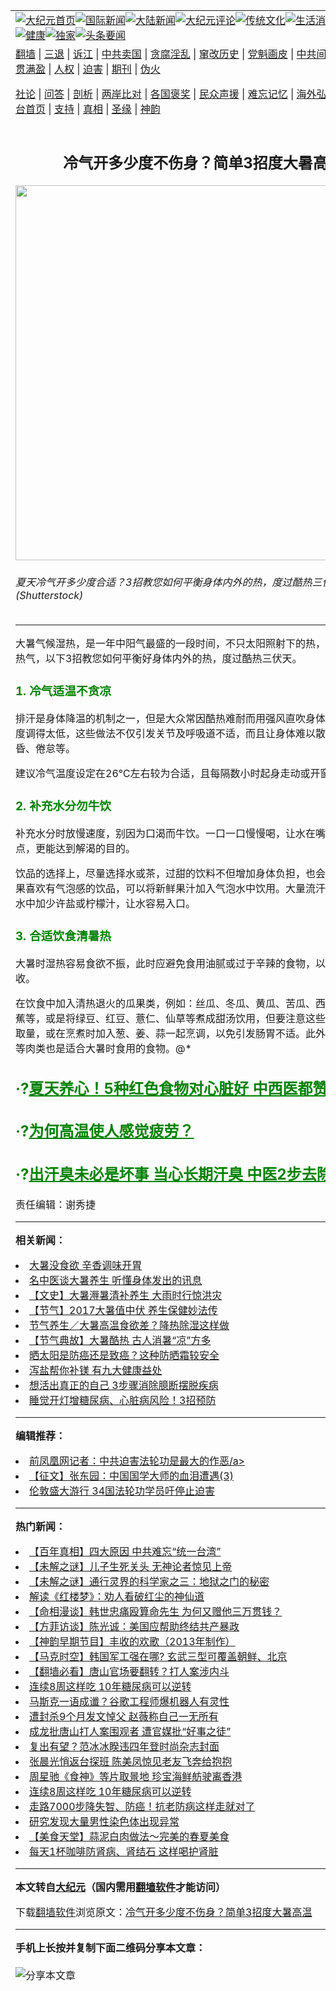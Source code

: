 <a name="1" id="1" target="_blank"></a><span id="1"></span>
<table align=center border="0"><tr><td colspan="2" VALIGN=TOP><a href="https://github.com/fngikk303/djy/blob/master/gb/nf1351518.md#1"><img src="https://raw.githubusercontent.com/fngikk303/www/master/t/djy/1.jpg" title="大纪元首页" alt="大纪元首页"></a><a href="https://github.com/fngikk303/djy/blob/master/gb/n24hr.md#1"><img src="https://raw.githubusercontent.com/fngikk303/www/master/t/djy/3.jpg" title="国际新闻" alt="国际新闻"></a><a href="https://github.com/fngikk303/djy/blob/master/gb/nsc413.md#1"><img src="https://raw.githubusercontent.com/fngikk303/www/master/t/djy/4.jpg" title="大陆新闻" alt="大陆新闻"></a><a href="https://github.com/fngikk303/djy/blob/master/gb/news392.md#1"><img src="https://raw.githubusercontent.com/fngikk303/www/master/t/djy/5.jpg" title="大纪元评论" alt="大纪元评论"></a><a href="https://github.com/fngikk303/djy/blob/master/gb/news2007.md#1"><img src="https://raw.githubusercontent.com/fngikk303/www/master/t/djy/6.jpg" title="传统文化" alt="传统文化"></a><a href="https://github.com/fngikk303/djy/blob/master/gb/news2008.md#1"><img src="https://raw.githubusercontent.com/fngikk303/www/master/t/djy/7.jpg" title="生活消费" alt="生活消费"></a><a href="https://github.com/fngikk303/djy/blob/master/gb/ncyule.md#1"><img src="https://raw.githubusercontent.com/fngikk303/www/master/t/djy/8.jpg" title="娱乐休闲" alt="娱乐休闲"></a><a href="https://github.com/fngikk303/djy/blob/master/gb/nsc1002.md#1"><img src="https://raw.githubusercontent.com/fngikk303/www/master/t/djy/9.jpg" title="健康" alt="健康"></a><a href="https://github.com/fngikk303/djy/blob/master/gb/nf6092.md#1"><img src="https://raw.githubusercontent.com/fngikk303/www/master/t/djy/10a.jpg" title="独家" alt="独家"></a><a href="https://github.com/fngikk303/djy/blob/master/gb/nf4514.md#1"><img src="https://raw.githubusercontent.com/fngikk303/www/master/t/djy/12a.jpg" title="头条要闻" alt="头条要闻"></a></td></tr>
<tr><td colspan="2" VALIGN=TOP><a target="_blank" href="https://github.com/fngikk303/www/blob/master/README.md?zsrh#1">翻墙</a> | <a target="_blank" href="https://github.com/fngikk303/djy/blob/master/gb/nf5657.md#1">三退</a> | <a target="_blank" href="https://github.com/fngikk303/djy/blob/master/gb/nf6124.md#1">诉江</a> | <a target="_blank" href="https://github.com/fngikk303/djy/blob/master/gb/nf1176117.md#1">中共卖国</a> | <a target="_blank" href="https://github.com/fngikk303/djy/blob/master/gb/nf5773.md#1">贪腐淫乱</a> | <a target="_blank" href="https://github.com/fngikk303/djy/blob/master/gb/nf1176115.md#1">窜改历史</a> | <a target="_blank" href="https://github.com/fngikk303/djy/blob/master/gb/nf1176107.md#1">党魁画皮</a> | <a target="_blank" href="https://github.com/fngikk303/djy/blob/master/gb/nf1320400.md#1">中共间谍</a> | <a target="_blank" href="https://github.com/fngikk303/djy/blob/master/gb/nf1176114.md#1">破坏传统</a> | <a target="_blank" href="https://github.com/fngikk303/ntdtv/blob/master/gb/prog447_1.md#1">恶贯满盈</a> | <a target="_blank" href="https://github.com/fngikk303/djy/blob/master/gb/ncid278.md#1">人权</a> | <a target="_blank" href="https://github.com/fngikk303/djy/blob/master/gb/nf1176111.md#1">迫害</a> | <a target="_blank" href="https://gitlab.com/szzdlab/mh-qikan/blob/master/README.md#1">期刊</a> | <a target="_blank" href="https://github.com/fngikk303/djy/blob/master/gb/nf5562.md#1">伪火</a></p><p><a target="_blank" href="https://github.com/fngikk303/djy/blob/master/gb/9p.md#1">社论</a> | <a target="_blank" href="https://github.com/fngikk303/djy/blob/master/gb/nf4378.md#1">问答</a> | <a target="_blank" href="https://github.com/fngikk303/djy/blob/master/gb/nf5792.md#1">剖析</a> | <a target="_blank" href="https://github.com/fngikk303/djy/blob/master/gb/nf5735.md#1">两岸比对</a> | <a target="_blank" href="https://github.com/fngikk303/djy/blob/master/gb/nf6119.md#1">各国褒奖</a> | <a target="_blank" href="https://github.com/fngikk303/djy/blob/master/gb/nf6120.md#1">民众声援</a> | <a target="_blank" href="https://github.com/fngikk303/djy/blob/master/gb/nf1188594.md#1">难忘记忆</a> | <a target="_blank" href="https://github.com/fngikk303/djy/blob/master/gb/nf3180.md#1">海外弘传</a> | <a target="_blank" href="https://github.com/fngikk303/djy/blob/master/gb/nf5410.md#1">万人上访</a> | <a target="_blank" href="https://github.com/fngikk303/www/blob/master/README.md?zsrh#1">平台首页</a> | <a target="_blank" href="https://github.com/fngikk303/djy/blob/master/gb/nf4386.md#1">支持</a> | <a target="_blank" href="https://github.com/fngikk303/djy/blob/master/gb/nf4389.md#1">真相</a> | <a target="_blank" href="https://github.com/fngikk303/djy/blob/master/gb/nf5790.md#1">圣缘</a> | <a target="_blank" href="https://github.com/fngikk303/djy/blob/master/gb/nf4786.md#1">神韵</a></td></tr>
<tr><td VALIGN=TOP width="626"><h2 align=center>冷气开多少度不伤身？简单3招度大暑高温</h2>
<img width="600" src="https://i.epochtimes.com/assets/uploads/2018/07/shutterstock_1075145036-600x400.jpg" />
<h6>夏天冷气开多少度合适？3招教您如何平衡身体内外的热，度过酷热三伏天。(Shutterstock)
</h6>
<hr>
<p><ahref="https://github.com/fngikk303/djy/blob/master/gb/tag/%E5%A4%A7%E6%9A%91.md#1">大暑</a>气候湿热，是一年中阳气最盛的一段时间，不只太阳照射下的热，地面也散发着热气，以下3招教您如何平衡好身体内外的热，度过酷热<ahref="https://github.com/fngikk303/djy/blob/master/gb/tag/%E4%B8%89%E4%BC%8F%E5%A4%A9.md#1">三伏天</a>。</p>
<h3><span style="color: #008000;"><strong>1. <ahref="https://github.com/fngikk303/djy/blob/master/gb/tag/%E5%86%B7%E6%B0%94.md#1">冷气</a>适温不贪凉</strong></span></h3>
<p>排汗是身体降温的机制之一，但是大众常因酷热难耐而用强风直吹身体，或将<ahref="https://github.com/fngikk303/djy/blob/master/gb/tag/%E5%86%B7%E6%B0%94.md#1">冷气</a>温度调得太低，这些做法不仅引发关节及呼吸道不适，而且让身体难以散热，导致头昏、倦怠等。</p>
<p>建议冷气温度设定在26℃左右较为合适，且每隔数小时起身走动或开窗户透气。</p>
<h3><span style="color: #008000;"><strong>2. 补充<ahref="https://github.com/fngikk303/djy/blob/master/gb/tag/%E6%B0%B4%E5%88%86.md#1">水分</a>勿牛饮</strong></span></h3>
<p>补充<ahref="https://github.com/fngikk303/djy/blob/master/gb/tag/%E6%B0%B4%E5%88%86.md#1">水分</a>时放慢速度，别因为口渴而牛饮。一口一口慢慢喝，让水在嘴巴里停留久一点，更能达到解渴的目的。</p>
<p>饮品的选择上，尽量选择水或茶，过甜的饮料不但增加身体负担，也会越喝越渴，如果喜欢有气泡感的饮品，可以将新鲜果汁加入气泡水中饮用。大量流汗后，则可以在水中加少许盐或柠檬汁，让水容易入口。</p>
<h3><span style="color: #008000;"><strong>3. 合适饮食清暑热</strong></span></h3>
<p><ahref="https://github.com/fngikk303/djy/blob/master/gb/tag/%E5%A4%A7%E6%9A%91.md#1">大暑</a>时湿热容易食欲不振，此时应避免食用油腻或过于辛辣的食物，以免影响消化吸收。</p>
<p>在饮食中加入清热退火的瓜果类，例如：丝瓜、冬瓜、黄瓜、苦瓜、西瓜、桃子、香蕉等，或是将绿豆、红豆、薏仁、仙草等煮成甜汤饮用，但要注意这些较凉食物的摄取量，或在烹煮时加入葱、姜、蒜一起烹调，以免引发肠胃不适。此外，鸭肉、猪肉等肉类也是适合大暑时食用的食物。@*</p>
<h2><span style="color: #008000;">·?<a style="color: #008000;" href="https://github.com/fngikk303/djy/blob/master/gb/18/5/31/n10442977.md#1">夏天养心！5种红色食物对心脏好 中西医都赞</a></span></h2>
<h2><span style="color: #008000;">·?<a style="color: #008000;" href="https://github.com/fngikk303/djy/blob/master/gb/17/8/18/n9541373.md#1" target="_blank" rel="noopener noreferrer">为何高温使人感觉疲劳？</a></span></h2>
<h2><span style="color: #008000;">·?<a style="color: #008000;" href="https://github.com/fngikk303/djy/blob/master/gb/18/7/3/n10533878.md#1" target="_blank" rel="noopener noreferrer">出汗臭未必是坏事 当心长期汗臭 中医2步去除</a></span></h2>
<p>责任编辑：谢秀捷</p>

<hr>


<strong>相关新闻：</strong>
<li><a href="https://github.com/fngikk303/djy/blob/master/gb/8/7/23/n2200865.md#1">大暑没食欲 辛香调味开胃</a></li>
<li><a href="https://github.com/fngikk303/djy/blob/master/gb/14/7/22/n4205976.md#1">名中医谈大暑养生 听懂身体发出的讯息</a></li>
<li><a href="https://github.com/fngikk303/djy/blob/master/gb/16/7/22/n8127253.md#1">【文史】大暑溽暑清补养生 大雨时行惊洪灾</a></li>
<li><a href="https://github.com/fngikk303/djy/blob/master/gb/17/7/15/n9404237.md#1">【节气】2017大暑值中伏 养生保健妙法传</a></li>
<li><a href="https://github.com/fngikk303/djy/blob/master/gb/17/7/25/n9461758.md#1">节气养生／大暑高温食欲差？降热除湿这样做</a></li>
<li><a href="https://github.com/fngikk303/djy/blob/master/gb/18/7/17/n10569522.md#1">【节气典故】大暑酷热 古人消暑“凉”方多</a></li>
<li><a href="https://github.com/fngikk303/djy/blob/master/gb/22/5/22/n13742866.md#1">晒太阳是防癌还是致癌？这种防晒霜较安全</a></li>
<li><a href="https://github.com/fngikk303/djy/blob/master/gb/22/5/22/n13742885.md#1">泻盐帮你补镁 有九大健康益处</a></li>
<li><a href="https://github.com/fngikk303/djy/blob/master/gb/22/5/5/n13727466.md#1">想活出真正的自己 3步骤消除臆断摆脱疾病</a></li>
<li><a href="https://github.com/fngikk303/djy/blob/master/gb/22/5/11/n13733263.md#1">睡觉开灯增糖尿病、心脏病风险！3招预防</a></li>
<hr>


<strong>编辑推荐：</strong>
<li><a href="https://github.com/ychojm359/ntdtv/blob/master/gb/2020/04/16/a102824026.md#1" target="_blank">前凤凰网记者：中共迫害法轮功是最大的作恶/a> </li><li><a href="https://github.com/tsiac2612/djy/blob/master/gb/19/4/18/n11196827.md#1" target="_blank">【征文】张东园：中国国学大师的血泪遭遇(3)</a></li><li><a href="https://github.com/tsiac2612/djy/blob/master/gb/19/8/30/n11489263.md#1" target="_blank">伦敦盛大游行 34国法轮功学员吁停止迫害</a></li>
<hr>

<strong>热门新闻：</strong>
<li><a href="https://github.com/jqoits3339/djy/blob/master/gb/22/5/20/n13741839.md#1">【百年真相】四大原因 中共难忘“统一台湾”</a></li>
<li><a href="https://github.com/jqoits3339/djy/blob/master/gb/22/6/9/n13756157.md#1">【未解之谜】儿子生死关头 无神论者惊见上帝</a></li>
<li><a href="https://github.com/jqoits3339/djy/blob/master/gb/22/6/13/n13758099.md#1">【未解之谜】通行灵界的科学家之三：地狱之门的秘密</a></li>
<li><a href="https://github.com/jqoits3339/djy/blob/master/gb/22/6/9/n13755655.md#1">解读《红楼梦》：劝人看破红尘的神仙道</a></li>
<li><a href="https://github.com/jqoits3339/djy/blob/master/gb/22/6/4/n13752321.md#1">【命相漫谈】韩世忠痛殴算命先生 为何又赠他三万贯钱？</a></li>
<li><a href="https://github.com/jqoits3339/djy/blob/master/gb/22/6/14/n13759521.md#1">【方菲访谈】陈光诚：美国应帮助终结共产暴政</a></li>
<li><a href="https://github.com/jqoits3339/djy/blob/master/gb/22/6/14/n13759646.md#1">【神韵早期节目】丰收的欢歌（2013年制作）</a></li>
<li><a href="https://github.com/jqoits3339/djy/blob/master/gb/22/6/15/n13760129.md#1">【马克时空】韩国军工强在哪? 玄武三型可覆盖朝鲜、北京</a></li>
<li><a href="https://github.com/jqoits3339/djy/blob/master/gb/22/6/13/n13758308.md#1">【翻墙必看】唐山官场要翻转？打人案涉内斗</a></li>
<li><a href="https://github.com/jqoits3339/djy/blob/master/gb/22/5/25/n13745023.md#1">连续8周这样吃 10年糖尿病可以逆转</a></li>
<li><a href="https://github.com/jqoits3339/djy/blob/master/gb/22/6/13/n13758837.md#1">马斯克一语成谶？谷歌工程师爆机器人有灵性</a></li>
<li><a href="https://github.com/jqoits3339/djy/blob/master/gb/22/6/12/n13758012.md#1">遭封杀9个月发文悼父 赵薇称自己一无所有</a></li>
<li><a href="https://github.com/jqoits3339/djy/blob/master/gb/22/6/13/n13758995.md#1">成龙批唐山打人案围观者 遭官媒批“好事之徒”</a></li>
<li><a href="https://github.com/jqoits3339/djy/blob/master/gb/22/6/12/n13757972.md#1">复出有望？范冰冰睽违四年登时尚杂志封面</a></li>
<li><a href="https://github.com/jqoits3339/djy/blob/master/gb/22/6/14/n13759186.md#1">张晨光悄返台探班 陈美凤惊见老友飞奔给抱抱</a></li>
<li><a href="https://github.com/jqoits3339/djy/blob/master/gb/22/6/14/n13759612.md#1">周星驰《食神》等片取景地 珍宝海鲜舫驶离香港</a></li>
<li><a href="https://github.com/jqoits3339/djy/blob/master/gb/22/5/25/n13745023.md#1">连续8周这样吃 10年糖尿病可以逆转</a></li>
<li><a href="https://github.com/jqoits3339/djy/blob/master/gb/22/6/10/n13756792.md#1">走路7000步降失智、防癌！抗老防病这样走就对了</a></li>
<li><a href="https://github.com/jqoits3339/djy/blob/master/gb/22/6/14/n13759038.md#1">研究发现大量男性染色体出现异常</a></li>
<li><a href="https://github.com/jqoits3339/djy/blob/master/gb/22/6/13/n13758413.md#1">【美食天堂】蒜泥白肉做法～完美的春夏美食</a></li>
<li><a href="https://github.com/jqoits3339/djy/blob/master/gb/22/6/11/n13757330.md#1">每天1杯咖啡防肾病、肾结石 这样喝护肾脏</a></li>
<hr>

<strong>本文转自<a href="https://www.epochtimes.com">大纪元</a>（国内需用<a href="https://github.com/fngikk303/www/blob/master/README.md#8">翻墙软件</a>才能访问）</strong><p>下载<a href="https://github.com/fngikk303/www/blob/master/README.md#8">翻墙软件</a>浏览原文：<a href="https://www.epochtimes.com/gb/18/7/23/n10584379.htm">冷气开多少度不伤身？简单3招度大暑高温</a></p><hr>

<strong>手机上长按并复制下面二维码分享本文章：</strong><br><br><img src="https://chart.apis.google.com/chart?cht=qr&chs=240x240&choe=UTF-8&chld=M|2&chl=https://github.com/fngikk303/djy/blob/master/gb/18/7/23/n10584379.md%231" title="分享本文章"></td><td VALIGN=TOP><a href="https://github.com/fngikk303/djy/blob/master/gb/16/1/21/n4622075.md?dfh#1" target="_blank"><img src="https://raw.githubusercontent.com/fngikk303/djy/master/gb/300/wei-f1.jpg" title="中共的伪火骗局"  alt="中共的伪火骗局"></a><br><a href="https://github.com/fngikk303/www/blob/master/README.md?dfh#9" target="_blank"><img src="https://raw.githubusercontent.com/fngikk303/djy/master/gb/300/yong-h.jpg" title="永恒的见证"  alt="永恒的见证"></a><br><a href="https://github.com/fngikk303/djy/blob/master/gb/13/9/29/n3974789.md?dfh#1" target="_blank"><img src="https://raw.githubusercontent.com/fngikk303/djy/master/gb/300/shang-lnz.jpg" title="善良女子被中共投男牢"  alt="善良女子被中共投男牢"></a><br><a href="https://github.com/fngikk303/djy/blob/master/gb/16/3/16/n4663449.md?dfh#1" target="_blank"><img src="https://raw.githubusercontent.com/fngikk303/djy/master/gb/300/huo-z3.jpg" title="警卫目击活摘器官"  alt="警卫目击活摘器官"></a><br><a href="https://github.com/fngikk303/djy/blob/master/gb/16/8/7/n8177641.md?dfh#1" target="_blank"><img src="https://raw.githubusercontent.com/fngikk303/djy/master/gb/300/huo-z4.jpg" title="证人描述活摘恐怖"  alt="证人描述活摘恐怖"></a><br><a href="https://github.com/fngikk303/djy/blob/master/gb/10/4/19/n2881569.md?dfh#1" target="_blank"><img src="https://raw.githubusercontent.com/fngikk303/djy/master/gb/300/huo-z1.jpg" title="揭开活摘器官黑幕"  alt="揭开活摘器官黑幕"></a><br><a href="https://github.com/fngikk303/djy/blob/master/gb/10/11/7/n3077476.md?dfh#1" target="_blank"><img src="https://raw.githubusercontent.com/fngikk303/djy/master/gb/300/ma-ks.jpg" title="马克思的成魔之路"  alt="马克思的成魔之路"></a><br><a href="https://github.com/fngikk303/djy/blob/master/gb/14/6/9/n4173977.md?dfh#1" target="_blank"><img src="https://raw.githubusercontent.com/fngikk303/djy/master/gb/300/chang-zs.jpg" title="藏字石 蕴天机"  alt="藏字石 蕴天机"></a><br><a href="https://github.com/fngikk303/djy/blob/master/gb/18/5/10/n10381511.md?dfh#1" target="_blank"><img src="https://raw.githubusercontent.com/fngikk303/djy/master/gb/300/st1.jpg" title="关注三亿人三退"  alt="关注三亿人三退"></a><br><a href="https://github.com/fngikk303/djy/blob/master/gb/18/3/21/n10237682.md?dfh#1" target="_blank"><img src="https://raw.githubusercontent.com/fngikk303/djy/master/gb/300/jie-t.jpg" title="解体中共复兴中华"  alt="解体中共复兴中华"></a><br><a href="https://github.com/fngikk303/djy/blob/master/gb/9/2/9/n2422991.md?dfh#1" target="_blank"><img src="https://raw.githubusercontent.com/fngikk303/djy/master/gb/300/gao-zs.jpg" title="中共迫害良心律师"  alt="中共迫害良心律师"></a><br><a href="https://github.com/fngikk303/djy/blob/master/gb/18/12/9/n10900044.md?dfh#1" target="_blank"><img src="https://raw.githubusercontent.com/fngikk303/djy/master/gb/300/sj1.jpg" title="三百多万人举报江泽民"  alt="三百多万人举报江泽民"></a><br><a href="https://github.com/fngikk303/djy/blob/master/gb/18/8/28/n10672014.md?dfh#1" target="_blank"><img src="https://raw.githubusercontent.com/fngikk303/djy/master/gb/300/sj2.jpg" title="这些官员为何起诉江泽民"  alt="这些官员为何起诉江泽民"></a><br><a href="https://github.com/fngikk303/djy/blob/master/gb/8/12/18/n2367165.md?dfh#1" target="_blank"><img src="https://raw.githubusercontent.com/fngikk303/djy/master/gb/300/liangan.jpg" title="海峡两岸的强烈对比"  alt="海峡两岸的强烈对比"></a><br><a href="https://github.com/fngikk303/djy/blob/master/gb/15/12/10/n4593139.md?dfh#1" target="_blank"><img src="https://raw.githubusercontent.com/fngikk303/djy/master/gb/300/jia-ndzl.jpg" title="加拿大总理的贺信"  alt="加拿大总理的贺信"></a><br><a href="https://github.com/fngikk303/djy/blob/master/gb/11/6/17/n3289382.md?dfh#1" target="_blank"><img src="https://raw.githubusercontent.com/fngikk303/djy/master/gb/300/xiao-wd.jpg" title="探寻真相兼听则明"  alt="探寻真相兼听则明"></a><br><a href="https://github.com/fngikk303/djy/blob/master/gb/18/10/27/n10812623.md?dfh#1" target="_blank"><img src="https://raw.githubusercontent.com/fngikk303/djy/master/gb/300/yindu.jpg" title="印度媒体报道东方"  alt="印度媒体报道东方"></a><br><a href="https://github.com/fngikk303/djy/blob/master/gb/18/6/9/n10469652.md?dfh#1" target="_blank"><img src="https://raw.githubusercontent.com/fngikk303/djy/master/gb/300/xie-j.jpg" title="不一样的海外校园"  alt="不一样的海外校园"></a><br><a href="https://github.com/fngikk303/djy/blob/master/gb/7/4/5/n1669415.md?dfh#1" target="_blank"><img src="https://raw.githubusercontent.com/fngikk303/djy/master/gb/300/li-up.jpg" title="从大师到徒弟的传奇"  alt="从大师到徒弟的传奇"></a><br><a href="https://github.com/fngikk303/djy/blob/master/gb/17/5/26/n9191512.md?dfh#1" target="_blank"><img src="https://raw.githubusercontent.com/fngikk303/djy/master/gb/300/zfl2.jpg" title="亿万人与东方一本奇书"  alt="亿万人与东方一本奇书"></a><br><a href="https://github.com/fngikk303/djy/blob/master/gb/13/11/27/n4020290.md?dfh#1" target="_blank"><img src="https://raw.githubusercontent.com/fngikk303/djy/master/gb/300/zhen-h.jpg" title="大陆见不到的震撼场面"  alt="大陆见不到的震撼场面"></a><br><a href="https://github.com/fngikk303/djy/blob/master/gb/15/7/17/n4482910.md?dfh#1" target="_blank"><img src="https://raw.githubusercontent.com/fngikk303/djy/master/gb/300/dalu-sk.jpg" title="人心向善 大陆当初盛况"  alt="人心向善 大陆当初盛况"></a><br><a href="https://github.com/fngikk303/djy/blob/master/gb/19/1/5/n10955468.md?dfh#1" target="_blank"><img src="https://raw.githubusercontent.com/fngikk303/djy/master/gb/300/zfl1.jpg" title="追寻真理 这书讲什么"  alt="追寻真理 这书讲什么"></a><br><a href="https://github.com/fngikk303/www/blob/master/README.md?dfh#1" target="_blank"><img src="https://raw.githubusercontent.com/fngikk303/djy/master/gb/300/fq1.jpg" title="下载免费翻墙软件"  alt="下载免费翻墙软件"></a><br></td></tr></table>
